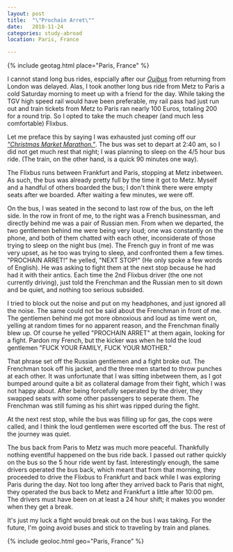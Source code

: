 ```yaml
---
layout: post
title:  "\"Prochain Arret\""
date:   2018-11-24
categories: study-abroad
location: Paris, France

---
```


{% include geotag.html place="Paris, France" %}

I cannot stand long bus rides, espcially after our *[Ouibus](/travelog/posts/chunnel-holdup)* from returning from London was delayed. Alas, I took another long bus ride from Metz to Paris a cold Saturday morning to meet up with a friend for the day. While taking the TGV high speed rail would have been preferable, my rail pass had just run out and train tickets from Metz to Paris ran nearly 100 Euros, totaling 200 for a round trip. So I opted to take the much cheaper (and much less comfortable) Flixbus.

Let me preface this by saying I was exhausted just coming off our *["Christmas Market Marathon."](/travelog/posts/the-christmas-market-marathon)*. The bus was set to depart at 2:40 am, so I did not get much rest that night; I was planning to sleep on the 4/5 hour bus ride. (The train, on the other hand, is a quick 90 minutes one way).

The Flixbus runs between Frankfurt and Paris, stopping at Metz inbetween. As such, the bus was already pretty full by the time it got to Metz. Myself and a handful of others boarded the bus; I don't think there were empty seats after we boarded. After waiting a few minutes, we were off.

On the bus, I was seated in the second to last row of the bus, on the left side. In the row in front of me, to the right was a French businessman, and directly behind me was a pair of Russian men. From when we departed, the two gentlemen behind me were being very loud; one was constantly on the phone, and both of them chatted with each other, inconsiderate of those trying to sleep on the night bus (me). The French guy in front of me was very upset, as he too was trying to sleep, and confronted them a few times. "PROCHAIN ARRET!" he yelled, "NEXT STOP!" (He only spoke a few words of English). He was asking to fight them at the next stop because he had had it with their antics. Each time the 2nd Flixbus driver (the one not currently driving), just told the Frenchman and the Russian men to sit down and be quiet, and nothing too serious subsided.

I tried to block out the noise and put on my headphones, and just ignored all the noise. The same could not be said about the Frenchman in front of me. The gentlemen behind me got more obnoxious and loud as time went on, yelling at random times for no apparent reason, and the Frenchman finally blew up. Of course he yelled "PROCHAIN ARRET" at them again, looking for a fight. Pardon my French, but the kicker was when he told the loud gentlemen "FUCK YOUR FAMILY, FUCK YOUR MOTHER."

That phrase set off the Russian gentlemen and a fight broke out. The Frenchman took off his jacket, and the three men started to throw punches at each other. It was unfortunate that I was sitting inbetween them, as I got bumped around quite a bit as collateral damage from their fight, which I was not happy about. After being forcefully seperated by the driver, they swapped seats with some other passengers to seperate them. The Frenchman was still fuming as his shirt was ripped during the fight.

At the next rest stop, while the bus was filling up for gas, the cops were called, and I think the loud gentlemen were escorted off the bus. The rest of the journey was quiet.

The bus back from Paris to Metz was much more peaceful. Thankfully nothing eventlful happened on the bus ride back. I passed out rather quickly on the bus so the 5 hour ride went by fast. Interestingly enough, the same drivers operated the bus back, which meant that from that morning, they proceeded to drive the Flixbus to Frankfurt and back while I was exploring Paris during the day. Not too long after they arrived back to Paris that night, they operated the bus back to Metz and Frankfurt a little after 10:00 pm. The drivers must have been on at least a 24 hour shift; it makes you wonder when they get a break.

It's just my luck a fight would break out on the bus I was taking. For the future, I'm going avoid buses and stick to traveling by train and planes.

{% include geoloc.html geo="Paris, France" %}